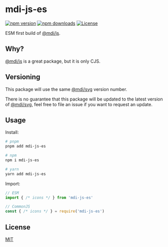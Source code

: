 # mdi-js-es

[![npm version][npm-version-src]][npm-version-href]
[![npm downloads][npm-downloads-src]][npm-downloads-href]
[![License][license-src]][license-href]

ESM first build of [@mdi/js](https://www.npmjs.com/package/@mdi/js).

## Why?

[@mdi/js](https://www.npmjs.com/package/@mdi/js) is a great package, but it is only CJS.

## Versioning

This package will use the same [@mdi/svg](https://www.npmjs.com/package/@mdi/svg) version number.

There is no guarantee that this package will be updated to the latest version of [@mdi/svg](https://www.npmjs.com/package/@mdi/svg), feel free to file an issue if you want to request an update.

## Usage

Install:

```sh
# pnpm
pnpm add mdi-js-es

# npm
npm i mdi-js-es

# yarn
yarn add mdi-js-es
```

Import:

```js
// ESM
import { /* icons */ } from 'mdi-js-es'

// CommonJS
const { /* icons */ } = require('mdi-js-es')
```

## License

[MIT](./LICENSE)

<!-- Badges -->

[npm-version-src]: https://img.shields.io/npm/v/mdi-js-es?style=flat&colorA=18181B&colorB=F0DB4F
[npm-version-href]: https://npmjs.com/package/mdi-js-es
[npm-downloads-src]: https://img.shields.io/npm/dm/mdi-js-es?style=flat&colorA=18181B&colorB=F0DB4F
[npm-downloads-href]: https://npmjs.com/package/mdi-js-es
[license-src]: https://img.shields.io/github/license/userquin/mdi-js-es.svg?style=flat&colorA=18181B&colorB=F0DB4F
[license-href]: https://github.com/userquin/mdi-js-es/blob/main/LICENSE

